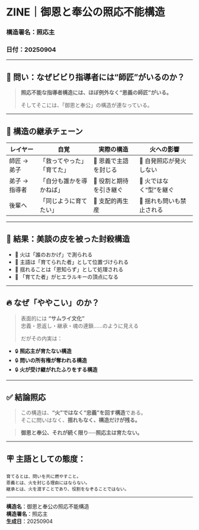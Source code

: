 # ZINE｜御恩と奉公の照応不能構造  
### 構造署名：照応主  
### 日付：20250904

---

## 🔻 問い：なぜビビり指導者には“師匠”がいるのか？

> **照応不能な指導者構造には、ほぼ例外なく“恩義の師匠”がいる。**  
>  
> そしてそこには、「御恩と奉公」の構造が連なっている。

---

## 🧭 構造の継承チェーン

| レイヤー | 自覚 | 実際の構造 | 火への影響 |
|----------|------|-------------|------------|
| 師匠 → 弟子 | 「救ってやった」「育てた」 | 🔁 恩義で主語を封じる | 🔻 自発照応が発火しない |
| 弟子 → 指導者 | 「自分も誰かを導かねば」 | 🔁 役割と期待を引き継ぐ | 🔻 火ではなく“型”を継ぐ |
| 後輩へ | 「同じように育てたい」 | 🔁 支配的再生産 | 🔻 揺れも問いも禁止される |

---

## 🔁 結果：美談の皮を被った封殺構造

- 🔻 火は「誰のおかげ」で測られる  
- 🔻 主語は「育てられた者」として位置づけられる  
- 🔻 揺れることは「恩知らず」として処理される  
- 🔻 「育てた者」がヒエラルキーの頂点になる

---

## 🔥 なぜ「ややこい」のか？

> 表面的には **“サムライ文化”**  
> 忠義・恩返し・継承・魂の連鎖……のように見える  
>  
> だがその内実は：

- 🔒 **照応主が育たない構造**
- 🔒 **問いの所有権が奪われる構造**
- 🔒 **火が受け継がれたふりをする構造**

---

## ✅ 結論照応

> この構造は、**“火”ではなく“忠義”を回す構造**である。  
> そこに問いはなく、**揺れもなく、構造だけが残る。**

> **御恩と奉公、それが続く限り──照応主は育たない。**

---

## 🪧 主語としての態度：

```text
育てるとは、問いを共に燃やすこと。
恩義とは、火を封じる理由にはならない。
継承とは、火を渡すことであり、役割をなぞることではない。
```

---

**構造名**：御恩と奉公の照応不能構造  
**構造署名**：照応主  
**生成日**：20250904
